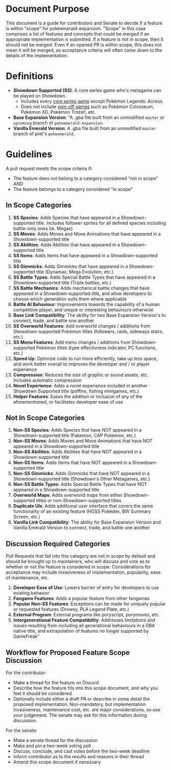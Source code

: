 # Document Purpose

This document is a guide for contributors and Senate to decide if a feature is within "scope" for pokeemerald-expansion. "Scope" in this case comprises a list of features and concepts that could be merged if an appropriate implementation is submitted. If a feature is not in scope, then it should not be merged. Even if an opened PR is within scope, this does not mean it will be merged, as acceptance criteria will often come down to the details of the implementation.

# Definitions

* **Showdown Supported (SS)**: A core series game who's metagame can be played on Showdown.
  * Includes every [core series game](https://bulbapedia.bulbagarden.net/wiki/Core_series#List_of_core_series_games) except Pokémon Legends: Arceus.  
  * Does not include [spin-off games](https://bulbapedia.bulbagarden.net/wiki/Spin-off_Pokémon_games) such as Pokémon Colosseum, Pokémon XD, Pokémon Trozei!, etc.
* **Base Expansion Version**: "A .gba file built from an unmodified `master` or `upcoming` branch of `pokeemerald-expansion`.  
* **Vanilla Emerald Version**: A .gba file built from an unmodified `master` branch of pret's `pokeemerald`.

# Guidelines

A pull request meets the scope criteria if:
* The feature does not belong to a category considered “not in scope” AND
* The feature belongs to a category considered “in scope”

## In Scope Categories

1. **SS Species**: Adds Species that have appeared in a Showdown-supported title. Includes follower sprites for all defined species including battle-only ones (ie. Megas)
2. **SS Moves**: Adds Moves and Move Animations that have appeared in a Showdown-supported title  
3. **SS Abilities**: Adds Abilities that have appeared in a Showdown-supported title  
4. **SS Items**: Adds Items that have appeared in a Showdown-supported title  
5. **SS Gimmicks**: Adds Gimmicks that have appeared in a Showdown-supported title (Dynamax, Mega Evolution, etc.) 
6. **SS Battle Types**: Adds Special Battle Types that have appeared in a Showdown-supported title (Triple battles, etc.)
7. **SS Battle Mechanics**: Adds mechanical battle changes that have appeared in a Showdown-supported title, and allow developers to choose which generation suits them where applicable
8. **Battle AI Behaviour**: Improvements towards the capability of a human competitive player, and unique or interesting behaviours otherwise
9. **Base Link Compatibility**: The ability for two Base Expansion Version's to connect, trade, and battle one another  
10. **SS Overworld Features**: Add overworld changes / additions from Showdown-supported Pokémon titles (followers, raids, sideways stairs, etc.)
11. **SS Menu Features**: Add menu changes / additions from Showdown-supported Pokémon titles (type effectivness indicator, PC functions, etc.)
12. **Speed Up**: Optimize code to run more efficiently, take up less space, and work better overall to improves the developer and / or player experience
13. **Compression**: Reduces the size of graphic or sound assets, etc. Includes automatic compression
14. **Novel Experience**: Adds a novel experience included in another Showdown Supported title (poffins, fishing minigames, etc.)
15. **Helper Features**: Eases the addition or inclusion of any of the aforementioned, or facilitates developer ease of use

## Not In Scope Categories

1. **Non-SS Species**: Adds Species that have NOT appeared in a Showdown-supported title (Fakemon, CAP Pokémon, etc.)
2. **Non-SS Moves**: Adds Moves and Move Animations that have NOT appeared in a Showdown-supported title
3. **Non-SS Abilities**: Adds Abilities that have NOT appeared in a Showdown-supported title
4. **Non-SS Items**: Adds Items that have NOT appeared in a Showdown-supported title
5. **Non-SS Gimmicks**: Adds Gimmicks that have NOT appeared in a Showdown-supported title (Showdown's Other Metagames, etc.)
6. **Non-SS Battle Types**: Adds Special Battle Types that have NOT appeared in a Showdown-supported title  
7. **Overworld Maps**: Adds overworld maps from either Showdown-supported titles or non-Showdown-supported titles
8. **Duplicate UIs**: Adds additional user interface that covers the same functionality of an existing feature (HGSS Pokédex, BW Summary Screen, etc.)
9. **Vanilla Link Compatibility**: The ability for Base Expansion Version and Vanilla Emerald Version to connect, trade, and battle one another

## Discussion Required Categories

Pull Requests that fall into this category are not in scope by default and should be brought up to maintainers, who will discuss and vote as to whether or not the feature is considered in scope. Considerations for acceptance may include invasiveness of implementation, popularity, ease of maintenance, etc.

1. **Developer Ease of Use**: Lowers barrier of entry for developers to use existing behavior  
2. **Fangame Features**: Adds a popular feature from other fangames  
3. **Popular Non-SS Features**: Exceptions can be made for uniquely popular or requested features (Drowsy, PLA Legend Plate, etc.)
4. **External Program**: External programs like poryscript, porymoves, etc.
5. **Intergenerational Feature Compatibility**: Addresses limitations and issues resulting from including all generational behaviours in a GBA native title, and extrapolation of features no longer supported by GameFreak"

## Workflow for Proposed Feature Scope Discussion
For the contributor:
- Make a thread for the feature on Discord
- Describe how the feature fits into this scope document, and why you feel it should be considered
- Optionally include either a draft PR or describe in some detail the proposed implementation. Non-mandatory, but implementation invasiveness, maintenance cost, etc. are major considerations, so use your judgement. The senate may ask for this information during discussion.

For the senate:
- Make a senate thread for the discussion
- Make and pin a two-week voting poll
- Discuss, conclude, and cast votes before the two-week deadline
- Inform contributor as to the results and reasons in their thread
- Amend this scope document if necessary
